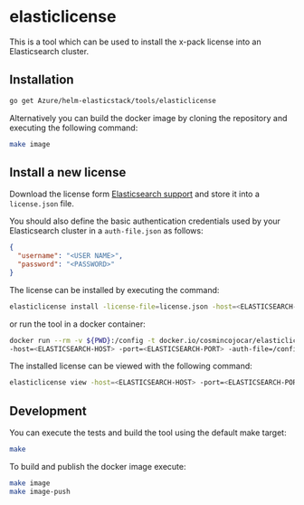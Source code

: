 # elasticlicense

This is a tool which can be used to install the x-pack license into an Elasticsearch cluster.

## Installation

```bash
go get Azure/helm-elasticstack/tools/elasticlicense
```

Alternatively you can build the docker image by cloning the repository and executing the following command:

```bash
make image
```

## Install a new license

Download the license form [Elasticsearch support](https://license.elastic.co/download) and store it into a `license.json` file.

You should also define the basic authentication credentials used by your Elasticsearch cluster in a `auth-file.json` as follows:

```json
{
  "username": "<USER NAME>",
  "password": "<PASSWORD>"
}

```
The license can be installed by executing the command:

```bash
elasticlicense install -license-file=license.json -host=<ELASTICSEARCH-HOST> -port=<ELASTICSEARCH-PORT> -auth-file=auth-file.json
```

or run the tool in a docker container:

```bash
docker run --rm -v ${PWD}:/config -t docker.io/cosmincojocar/elasticlicense install -license-file=/config/license.json \
-host=<ELASTICSEARCH-HOST> -port=<ELASTICSEARCH-PORT> -auth-file=/config/auth-file.json
```

The installed license can be viewed with the following command:

```bash
elasticlicense view -host=<ELASTICSEARCH-HOST> -port=<ELASTICSEARCH-PORT> -auth-file=auth-file.json
```

## Development

You can execute the tests and build the tool using the default make target:

```bash
make
```

To build and publish the docker image execute:

```bash
make image
make image-push
```
